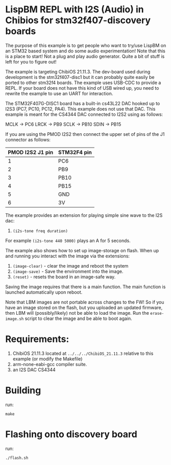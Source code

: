
# LispBM REPL with I2S (Audio) in Chibios for stm32f407-discovery boards

The purpose of this example is to get people who want to try/use 
LispBM on an STM32 based system and do some audio experimentation!
Note that this is a place to start! Not a plug and play audio generator.
Quite a bit of stuff is left for you to figure out!

The example is targeting ChibiOS 21.11.3.
The dev-board used during development is the stm32f407-disc1 but
it can probably quite easily be ported to other stm32f4 boards.
The example uses USB-CDC to provide a REPL. If your board does not
have this kind of USB wired up, you need to rewrite the example to
use an UART for interaction.

The STM32F407G-DISC1 board has a built-in cs43L22 DAC hooked up to I2S3
(PC7, PC10, PC12, PA4). This example does not use that DAC. This
example is meant for the CS4344 DAC connected to I2S2 using as follows:

MCLK -> PC6
LRCK -> PB9
SCLK -> PB10
SDIN -> PB15

If you are using the PMOD I2S2 then connect the upper set of pins of the J1 connector
as follows:

 | PMOD I2S2 J1 pin | STM32F4 pin |
 |------------------|-------------|
 | 1                | PC6         |
 | 2                | PB9         |
 | 3                | PB10        |
 | 4                | PB15        |
 | 5                | GND         |
 | 6                | 3V          | 


The example provides an extension for playing simple sine wave to
the I2S dac:

1. `(i2s-tone freq duration)`

For example `(i2s-tone 440 5000)` plays an A for 5 seconds.  

The example also shows how to set up image-storage on flash. When up
and running you interact with the image via the extensions:

1. `(image-clear)` - clear the image and reboot the system
2. `(image-save)`  - Save the environment into the image.
3. `(reset)` - resets the board in an image-safe way.

Saving the image requires that there is a main function. The main function
is launched automatically upon reboot.

Note that LBM images are not portable across changes to the FW!
So if you have an image stored on the flash, but you uploaded an updated firmware,
then LBM will (possibly/likely) not be able to load the image. Run the
`erase-image.sh` script to clear the image and be able to boot again.

# Requirements:

1. ChibiOS 21.11.3 located at `../../../ChibiOS_21.11.3` relative to this example (or modify the Makefile)
2. arm-none-eabi-gcc compiler suite. 
3. an I2S DAC CS4344

# Building

run:

```
make
```

# Flashing onto discovery board

run:

```
./flash.sh
```

